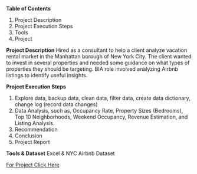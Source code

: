 **Table of Contents**
1. Project Description
2. Project Execution Steps 
3. Tools
4. Project

**Project Description**
Hired as a consultant to help a client analyze vacation rental market in the Manhattan borough of New York City. The client wanted to invest in several properties and needed some guidance on what types of properties they should be targeting. BIA role involved analyzing Airbnb listings to identify useful insights.

**Project Execution Steps**
1. Explore data, backup data, clean data, filter data, create data dictionary, change log (record data changes)
2. Data Analysis, such as, Occupancy Rate, Property Sizes (Bedrooms), Top 10 Neighborhoods, Weekend Occupancy, Revenue Estimation, and Listing Analysis. 
3. Recommendation
4. Conclusion 
5. Project Report

**Tools & Dataset**
Excel & NYC Airbnb Dataset

[For Project Click Here](https://docs.google.com/spreadsheets/d/1Hedu7B8GprzZouwpvAWzs8k3vy-ZtS8T0XIQ2B0tTzQ/edit?gid=679106591#gid=679106591)
